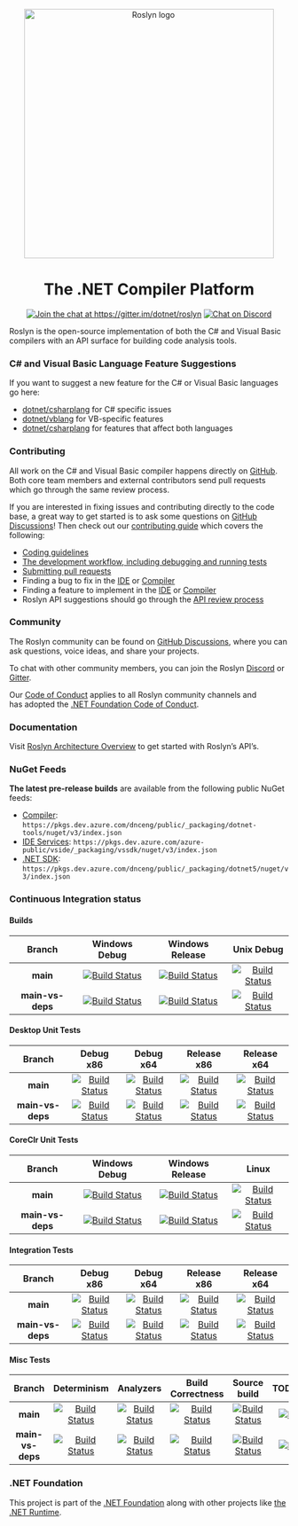 <p align="center">
<img width="450" src="https://user-images.githubusercontent.com/46729679/109719841-17b7dd00-7b5e-11eb-8f5e-87eb2d4d1be9.png" alt="Roslyn logo">
</p>

<h1 align="center">The .NET Compiler Platform</h1>

<p align="center"><a href="https://gitter.im/dotnet/roslyn?utm_source=badge&amp;utm_medium=badge&amp;utm_campaign=pr-badge&amp;utm_content=badge" rel="nofollow"><img            src="https://camo.githubusercontent.com/5dbac0213da25c445bd11f168587c11a200ba153ef3014e8408e462e410169b3/68747470733a2f2f6261646765732e6769747465722e696d2f4a6f696e253230436861742e737667" alt="Join the chat at https://gitter.im/dotnet/roslyn" data-canonical-src="https://badges.gitter.im/Join%20Chat.svg" style="max-width:100%;"></a> <a href="http://aka.ms/discord-csharp-roslyn" rel="nofollow"><img src="https://camo.githubusercontent.com/1ea6a95121cbf4179d411e853681838825392a7f0ae7e6bb1e03f4ea37c8fd5d/68747470733a2f2f646973636f72646170702e636f6d2f6170692f6775696c64732f3134333836373833393238323032303335322f7769646765742e706e67" alt="Chat on Discord" data-canonical-src="https://discordapp.com/api/guilds/143867839282020352/widget.png" style="max-width:100%;"></a></p>

Roslyn is the open-source implementation of both the C# and Visual Basic compilers with an API surface for building code analysis tools.

### C# and Visual Basic Language Feature Suggestions

If you want to suggest a new feature for the C# or Visual Basic languages go here:
- [dotnet/csharplang](https://github.com/dotnet/csharplang) for C# specific issues
- [dotnet/vblang](https://github.com/dotnet/vblang) for VB-specific features
- [dotnet/csharplang](https://github.com/dotnet/csharplang) for features that affect both languages

### Contributing

All work on the C# and Visual Basic compiler happens directly on [GitHub](https://github.com/dotnet/roslyn). Both core team members and external contributors send pull requests which go through the same review process.

If you are interested in fixing issues and contributing directly to the code base, a great way to get started is to ask some questions on [GitHub Discussions](https://github.com/dotnet/roslyn/discussions)! Then check out our [contributing guide](https://github.com/dotnet/roslyn/blob/main/docs/contributing/Building%2C%20Debugging%2C%20and%20Testing%20on%20Windows.md) which covers the following:

- [Coding guidelines](https://github.com/dotnet/roslyn/blob/main/docs/wiki/Contributing-Code.md)
- [The development workflow, including debugging and running tests](https://github.com/dotnet/roslyn/blob/main/docs/contributing/Building%2C%20Debugging%2C%20and%20Testing%20on%20Windows.md)
- [Submitting pull requests](https://github.com/dotnet/roslyn/blob/main/CONTRIBUTING.md)
- Finding a bug to fix in the [IDE](https://aka.ms/roslyn-ide-bugs-help-wanted) or [Compiler](https://aka.ms/roslyn-compiler-bugs-help-wanted)
- Finding a feature to implement in the [IDE](https://aka.ms/roslyn-ide-feature-help-wanted) or [Compiler](https://aka.ms/roslyn-compiler-feature-help-wanted)
- Roslyn API suggestions should go through the [API review process](<docs/contributing/API Review Process.md>)

### Community

The Roslyn community can be found on [GitHub Discussions](https://github.com/dotnet/roslyn/discussions), where you can ask questions, voice ideas, and share your projects.

To chat with other community members, you can join the Roslyn [Discord](https://discord.gg/csharp) or [Gitter](https://gitter.im/dotnet/roslyn).

Our [Code of Conduct](CODE-OF-CONDUCT.md) applies to all Roslyn community channels and has adopted the [.NET Foundation Code of Conduct](https://dotnetfoundation.org/code-of-conduct).

### Documentation

Visit [Roslyn Architecture Overview](https://docs.microsoft.com/en-us/dotnet/csharp/roslyn-sdk/compiler-api-model) to get started with Roslyn’s API’s.

### NuGet Feeds

**The latest pre-release builds** are available from the following public NuGet feeds: 
- [Compiler](https://dev.azure.com/dnceng/public/_packaging?_a=feed&feed=dotnet-tools): `https://pkgs.dev.azure.com/dnceng/public/_packaging/dotnet-tools/nuget/v3/index.json`
- [IDE Services](https://dev.azure.com/azure-public/vside/_packaging?_a=feed&feed=vssdk): `https://pkgs.dev.azure.com/azure-public/vside/_packaging/vssdk/nuget/v3/index.json`
- [.NET SDK](https://dev.azure.com/dnceng/public/_packaging?_a=feed&feed=dotnet5): `https://pkgs.dev.azure.com/dnceng/public/_packaging/dotnet5/nuget/v3/index.json`

[//]: # (Begin current test results)

### Continuous Integration status
#### Builds

|Branch|Windows Debug|Windows Release|Unix Debug|
|:--:|:--:|:--:|:--:|
**main**|[![Build Status](https://dev.azure.com/dnceng-public/public/_apis/build/status/dotnet/roslyn/roslyn-CI?branchname=main&jobname=Build_Windows_Debug&configuration=Build_Windows_Debug&label=build)](https://dev.azure.com/dnceng-public/public/_build/latest?definitionId=95&branchname=main&view=logs)|[![Build Status](https://dev.azure.com/dnceng-public/public/_apis/build/status/dotnet/roslyn/roslyn-CI?branchname=main&jobname=Build_Windows_Release&configuration=Build_Windows_Release&label=build)](https://dev.azure.com/dnceng-public/public/_build/latest?definitionId=95&branchname=main&view=logs)|[![Build Status](https://dev.azure.com/dnceng-public/public/_apis/build/status/dotnet/roslyn/roslyn-CI?branchname=main&jobname=Build_Unix_Debug&configuration=Build_Unix_Debug&label=build)](https://dev.azure.com/dnceng-public/public/_build/latest?definitionId=95&branchname=main&view=logs)|
**main-vs-deps**|[![Build Status](https://dev.azure.com/dnceng-public/public/_apis/build/status/dotnet/roslyn/roslyn-CI?branchname=main-vs-deps&jobname=Build_Windows_Debug&configuration=Build_Windows_Debug&label=build)](https://dev.azure.com/dnceng-public/public/_build/latest?definitionId=95&branchname=main-vs-deps&view=logs)|[![Build Status](https://dev.azure.com/dnceng-public/public/_apis/build/status/dotnet/roslyn/roslyn-CI?branchname=main-vs-deps&jobname=Build_Windows_Release&configuration=Build_Windows_Release&label=build)](https://dev.azure.com/dnceng-public/public/_build/latest?definitionId=95&branchname=main-vs-deps&view=logs)|[![Build Status](https://dev.azure.com/dnceng-public/public/_apis/build/status/dotnet/roslyn/roslyn-CI?branchname=main-vs-deps&jobname=Build_Unix_Debug&configuration=Build_Unix_Debug&label=build)](https://dev.azure.com/dnceng-public/public/_build/latest?definitionId=95&branchname=main-vs-deps&view=logs)|

#### Desktop Unit Tests

|Branch|Debug x86|Debug x64|Release x86|Release x64|
|:--:|:--:|:--:|:--:|:--:|
**main**|[![Build Status](https://dev.azure.com/dnceng-public/public/_apis/build/status/dotnet/roslyn/roslyn-CI?branchname=main&jobname=Test_Windows_Desktop_Debug_32&configuration=Test_Windows_Desktop_Debug_32&label=build)](https://dev.azure.com/dnceng-public/public/_build/latest?definitionId=95&branchname=main&view=logs)|[![Build Status](https://dev.azure.com/dnceng-public/public/_apis/build/status/dotnet/roslyn/roslyn-CI?branchname=main&jobname=Test_Windows_Desktop_Debug_64&configuration=Test_Windows_Desktop_Debug_64&label=build)](https://dev.azure.com/dnceng-public/public/_build/latest?definitionId=95&branchname=main&view=logs)|[![Build Status](https://dev.azure.com/dnceng-public/public/_apis/build/status/dotnet/roslyn/roslyn-CI?branchname=main&jobname=Test_Windows_Desktop_Release_32&configuration=Test_Windows_Desktop_Release_32&label=build)](https://dev.azure.com/dnceng-public/public/_build/latest?definitionId=95&branchname=main&view=logs)|[![Build Status](https://dev.azure.com/dnceng-public/public/_apis/build/status/dotnet/roslyn/roslyn-CI?branchname=main&jobname=Test_Windows_Desktop_Release_64&configuration=Test_Windows_Desktop_Release_64&label=build)](https://dev.azure.com/dnceng-public/public/_build/latest?definitionId=95&branchname=main&view=logs)|
**main-vs-deps**|[![Build Status](https://dev.azure.com/dnceng-public/public/_apis/build/status/dotnet/roslyn/roslyn-CI?branchname=main-vs-deps&jobname=Test_Windows_Desktop_Debug_32&configuration=Test_Windows_Desktop_Debug_32&label=build)](https://dev.azure.com/dnceng-public/public/_build/latest?definitionId=95&branchname=main-vs-deps&view=logs)|[![Build Status](https://dev.azure.com/dnceng-public/public/_apis/build/status/dotnet/roslyn/roslyn-CI?branchname=main-vs-deps&jobname=Test_Windows_Desktop_Debug_64&configuration=Test_Windows_Desktop_Debug_64&label=build)](https://dev.azure.com/dnceng-public/public/_build/latest?definitionId=95&branchname=main-vs-deps&view=logs)|[![Build Status](https://dev.azure.com/dnceng-public/public/_apis/build/status/dotnet/roslyn/roslyn-CI?branchname=main-vs-deps&jobname=Test_Windows_Desktop_Release_32&configuration=Test_Windows_Desktop_Release_32&label=build)](https://dev.azure.com/dnceng-public/public/_build/latest?definitionId=95&branchname=main-vs-deps&view=logs)|[![Build Status](https://dev.azure.com/dnceng-public/public/_apis/build/status/dotnet/roslyn/roslyn-CI?branchname=main-vs-deps&jobname=Test_Windows_Desktop_Release_64&configuration=Test_Windows_Desktop_Release_64&label=build)](https://dev.azure.com/dnceng-public/public/_build/latest?definitionId=95&branchname=main-vs-deps&view=logs)|

#### CoreClr Unit Tests

|Branch|Windows Debug|Windows Release|Linux|
|:--:|:--:|:--:|:--:|
**main**|[![Build Status](https://dev.azure.com/dnceng-public/public/_apis/build/status/dotnet/roslyn/roslyn-CI?branchname=main&jobname=Test_Windows_CoreClr_Debug&configuration=Test_Windows_CoreClr_Debug&label=build)](https://dev.azure.com/dnceng-public/public/_build/latest?definitionId=95&branchname=main&view=logs)|[![Build Status](https://dev.azure.com/dnceng-public/public/_apis/build/status/dotnet/roslyn/roslyn-CI?branchname=main&jobname=Test_Windows_CoreClr_Release&configuration=Test_Windows_CoreClr_Release&label=build)](https://dev.azure.com/dnceng-public/public/_build/latest?definitionId=95&branchname=main&view=logs)|[![Build Status](https://dev.azure.com/dnceng-public/public/_apis/build/status/dotnet/roslyn/roslyn-CI?branchname=main&jobname=Test_Linux_Debug&configuration=Test_Linux_Debug&label=build)](https://dev.azure.com/dnceng-public/public/_build/latest?definitionId=95&branchname=main&view=logs)|
**main-vs-deps**|[![Build Status](https://dev.azure.com/dnceng-public/public/_apis/build/status/dotnet/roslyn/roslyn-CI?branchname=main-vs-deps&jobname=Test_Windows_CoreClr_Debug&configuration=Test_Windows_CoreClr_Debug&label=build)](https://dev.azure.com/dnceng-public/public/_build/latest?definitionId=95&branchname=main-vs-deps&view=logs)|[![Build Status](https://dev.azure.com/dnceng-public/public/_apis/build/status/dotnet/roslyn/roslyn-CI?branchname=main-vs-deps&jobname=Test_Windows_CoreClr_Release&configuration=Test_Windows_CoreClr_Release&label=build)](https://dev.azure.com/dnceng-public/public/_build/latest?definitionId=95&branchname=main-vs-deps&view=logs)|[![Build Status](https://dev.azure.com/dnceng-public/public/_apis/build/status/dotnet/roslyn/roslyn-CI?branchname=main-vs-deps&jobname=Test_Linux_Debug&configuration=Test_Linux_Debug&label=build)](https://dev.azure.com/dnceng-public/public/_build/latest?definitionId=95&branchname=main-vs-deps&view=logs)|

#### Integration Tests

|Branch|Debug x86|Debug x64|Release x86|Release x64
|:--:|:--:|:--:|:--:|:--:|
**main**|[![Build Status](https://dev.azure.com/dnceng-public/public/_apis/build/status/dotnet/roslyn/roslyn-integration-CI?branchname=main&jobname=VS_Integration_Debug_32&configuration=VS_Integration_Debug_32&label=build)](https://dev.azure.com/dnceng-public/public/_build/latest?definitionId=96&branchname=main&view=logs)|[![Build Status](https://dev.azure.com/dnceng-public/public/_apis/build/status/dotnet/roslyn/roslyn-integration-CI?branchname=main&jobname=VS_Integration_Debug_64&configuration=VS_Integration_Debug_64&label=build)](https://dev.azure.com/dnceng-public/public/_build/latest?definitionId=96&branchname=main&view=logs)|[![Build Status](https://dev.azure.com/dnceng-public/public/_apis/build/status/dotnet/roslyn/roslyn-integration-CI?branchname=main&jobname=VS_Integration_Release_32&configuration=VS_Integration_Release_32&label=build)](https://dev.azure.com/dnceng-public/public/_build/latest?definitionId=96&branchname=main&view=logs)|[![Build Status](https://dev.azure.com/dnceng-public/public/_apis/build/status/dotnet/roslyn/roslyn-integration-CI?branchname=main&jobname=VS_Integration_Release_64&configuration=VS_Integration_Release_64&label=build)](https://dev.azure.com/dnceng-public/public/_build/latest?definitionId=96&branchname=main&view=logs)|
**main-vs-deps**|[![Build Status](https://dev.azure.com/dnceng-public/public/_apis/build/status/dotnet/roslyn/roslyn-integration-CI?branchname=main-vs-deps&jobname=VS_Integration_Debug_32&configuration=VS_Integration_Debug_32&label=build)](https://dev.azure.com/dnceng-public/public/_build/latest?definitionId=96&branchname=main-vs-deps&view=logs)|[![Build Status](https://dev.azure.com/dnceng-public/public/_apis/build/status/dotnet/roslyn/roslyn-integration-CI?branchname=main-vs-deps&jobname=VS_Integration_Debug_64&configuration=VS_Integration_Debug_64&label=build)](https://dev.azure.com/dnceng-public/public/_build/latest?definitionId=96&branchname=main-vs-deps&view=logs)|[![Build Status](https://dev.azure.com/dnceng-public/public/_apis/build/status/dotnet/roslyn/roslyn-integration-CI?branchname=main-vs-deps&jobname=VS_Integration_Release_32&configuration=VS_Integration_Release_32&label=build)](https://dev.azure.com/dnceng-public/public/_build/latest?definitionId=96&branchname=main-vs-deps&view=logs)|[![Build Status](https://dev.azure.com/dnceng-public/public/_apis/build/status/dotnet/roslyn/roslyn-integration-CI?branchname=main-vs-deps&jobname=VS_Integration_Release_64&configuration=VS_Integration_Release_64&label=build)](https://dev.azure.com/dnceng-public/public/_build/latest?definitionId=96&branchname=main-vs-deps&view=logs)|

#### Misc Tests

|Branch|Determinism|Analyzers|Build Correctness|Source build|TODO/Prototype|Spanish|MacOS|
|:--:|:--:|:--:|:--:|:--:|:--:|:--:|:--:|
**main**|[![Build Status](https://dev.azure.com/dnceng-public/public/_apis/build/status/dotnet/roslyn/roslyn-CI?branchname=main&jobname=Correctness_Determinism&configuration=Correctness_Determinism&label=build)](https://dev.azure.com/dnceng-public/public/_build/latest?definitionId=95&branchname=main&view=logs)|[![Build Status](https://dev.azure.com/dnceng-public/public/_apis/build/status/dotnet/roslyn/roslyn-CI?branchname=main&jobname=Correctness_Analyzers&configuration=Correctness_Analyzers&label=build)](https://dev.azure.com/dnceng-public/public/_build/latest?definitionId=95&branchname=main&view=logs)|[![Build Status](https://dev.azure.com/dnceng-public/public/_apis/build/status/dotnet/roslyn/roslyn-CI?branchname=main&jobname=Correctness_Build_Artifacts&configuration=Correctness_Build_Artifacts&label=build)](https://dev.azure.com/dnceng-public/public/_build/latest?definitionId=95&branchname=main&view=logs)|[![Build Status](https://dev.azure.com/dnceng-public/public/_apis/build/status/dotnet/roslyn/roslyn-CI?branchname=main&jobname=Source-Build+(Managed)&configuration=Source-Build+(Managed)&label=build)](https://dev.azure.com/dnceng-public/public/_build/latest?definitionId=95&branchname=main&view=logs)|[![Build Status](https://dev.azure.com/dnceng-public/public/_apis/build/status/dotnet/roslyn/roslyn-CI?branchname=main&jobname=Correctness_TodoCheck&configuration=Correctness_TodoCheck&label=build)](https://dev.azure.com/dnceng-public/public/_build/latest?definitionId=95&branchname=main&view=logs)|[![Build Status](https://dev.azure.com/dnceng-public/public/_apis/build/status/dotnet/roslyn/roslyn-CI?branchname=main&jobname=Test_Windows_Desktop_Spanish_Release_64&configuration=Test_Windows_Desktop_Spanish_Release_64&label=build)](https://dev.azure.com/dnceng-public/public/_build/latest?definitionId=95&branchname=main&view=logs)|[![Build Status](https://dev.azure.com/dnceng-public/public/_apis/build/status/dotnet/roslyn/roslyn-CI?branchname=main&jobname=Test_macOS_Debug&configuration=Test_macOS_Debug&label=build)](https://dev.azure.com/dnceng-public/public/_build/latest?definitionId=95&branchname=main&view=logs)|
**main-vs-deps**|[![Build Status](https://dev.azure.com/dnceng-public/public/_apis/build/status/dotnet/roslyn/roslyn-CI?branchname=main-vs-deps&jobname=Correctness_Determinism&configuration=Correctness_Determinism&label=build)](https://dev.azure.com/dnceng-public/public/_build/latest?definitionId=95&branchname=main-vs-deps&view=logs)|[![Build Status](https://dev.azure.com/dnceng-public/public/_apis/build/status/dotnet/roslyn/roslyn-CI?branchname=main-vs-deps&jobname=Correctness_Analyzers&configuration=Correctness_Analyzers&label=build)](https://dev.azure.com/dnceng-public/public/_build/latest?definitionId=95&branchname=main-vs-deps&view=logs)|[![Build Status](https://dev.azure.com/dnceng-public/public/_apis/build/status/dotnet/roslyn/roslyn-CI?branchname=main-vs-deps&jobname=Correctness_Build_Artifacts&configuration=Correctness_Build_Artifacts&label=build)](https://dev.azure.com/dnceng-public/public/_build/latest?definitionId=95&branchname=main-vs-deps&view=logs)|[![Build Status](https://dev.azure.com/dnceng-public/public/_apis/build/status/dotnet/roslyn/roslyn-CI?branchname=main-vs-deps&jobname=Source-Build+(Managed)&configuration=Source-Build+(Managed)&label=build)](https://dev.azure.com/dnceng-public/public/_build/latest?definitionId=95&branchname=main-vs-deps&view=logs)|[![Build Status](https://dev.azure.com/dnceng-public/public/_apis/build/status/dotnet/roslyn/roslyn-CI?branchname=main-vs-deps&jobname=Correctness_TodoCheck&configuration=Correctness_TodoCheck&label=build)](https://dev.azure.com/dnceng-public/public/_build/latest?definitionId=95&branchname=main-vs-deps&view=logs)|[![Build Status](https://dev.azure.com/dnceng-public/public/_apis/build/status/dotnet/roslyn/roslyn-CI?branchname=main-vs-deps&jobname=Test_Windows_Desktop_Spanish_Release_64&configuration=Test_Windows_Desktop_Spanish_Release_64&label=build)](https://dev.azure.com/dnceng-public/public/_build/latest?definitionId=95&branchname=main-vs-deps&view=logs)|[![Build Status](https://dev.azure.com/dnceng-public/public/_apis/build/status/dotnet/roslyn/roslyn-CI?branchname=main-vs-deps&jobname=Test_macOS_Debug&configuration=Test_macOS_Debug&label=build)](https://dev.azure.com/dnceng-public/public/_build/latest?definitionId=95&branchname=main-vs-deps&view=logs)|

[//]: # (End current test results)

### .NET Foundation

This project is part of the [.NET Foundation](http://www.dotnetfoundation.org/projects) along with other
projects like [the .NET Runtime](https://github.com/dotnet/runtime/).
